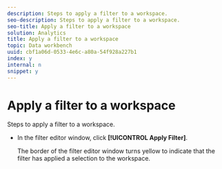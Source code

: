 ```yaml
---
description: Steps to apply a filter to a workspace.
seo-description: Steps to apply a filter to a workspace.
seo-title: Apply a filter to a workspace
solution: Analytics
title: Apply a filter to a workspace
topic: Data workbench
uuid: cbf1a06d-0533-4e6c-a80a-54f928a227b1
index: y
internal: n
snippet: y
---
```


# Apply a filter to a workspace

Steps to apply a filter to a workspace.

* In the filter editor window, click **[!UICONTROL Apply Filter]**.

  The border of the filter editor window turns yellow to indicate that the filter has applied a selection to the workspace.

